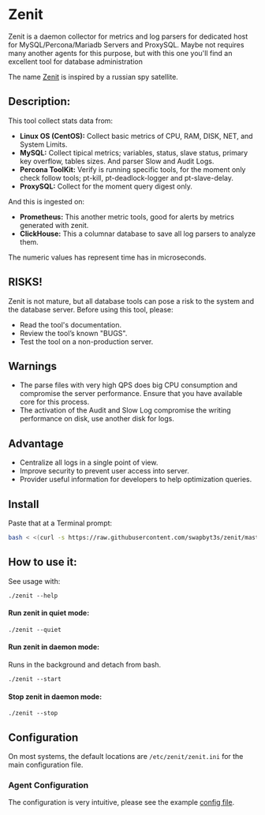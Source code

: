 # Zenit

Zenit is a daemon collector for metrics and log parsers for dedicated host for MySQL/Percona/Mariadb Servers and
ProxySQL. Maybe not requires many another agents for this purpose, but with this one you'll find an excellent tool for database administration

The name [Zenit](https://en.wikipedia.org/wiki/Zenit_(satellite)) is inspired by a russian spy satellite.

## Description:

This tool collect stats data from:

- **Linux OS (CentOS):** Collect basic metrics of CPU, RAM, DISK, NET, and System Limits.
- **MySQL:** Collect tipical metrics; variables, status, slave status, primary key overflow, tables sizes. And parser Slow and Audit Logs.
- **Percona ToolKit:** Verify is running specific tools, for the moment only check follow tools; pt-kill, pt-deadlock-logger and pt-slave-delay.
- **ProxySQL:** Collect for the moment query digest only.

And this is ingested on:

- **Prometheus:** This another metric tools, good for alerts by metrics generated with zenit.
- **ClickHouse:** This a columnar database to save all log parsers to analyze them.

The numeric values has represent time has in microseconds.

## RISKS!

Zenit is not mature, but all database tools can pose a risk to the system and the database server.
Before using this tool, please:

- Read the tool's documentation.
- Review the tool’s known "BUGS".
- Test the tool on a non-production server.

## Warnings

- The parse files with very high QPS does big CPU consumption and compromise the server performance. Ensure that you have
available core for this process.
- The activation of the Audit and Slow Log compromise the writing performance on disk, use another disk for logs.

## Advantage

- Centralize all logs in a single point of view.
- Improve security to prevent user access into server.
- Provider useful information for developers to help optimization queries.

## Install

Paste that at a Terminal prompt:

```bash
bash < <(curl -s https://raw.githubusercontent.com/swapbyt3s/zenit/master/scripts/install.sh)
```

## How to use it:

See usage with:

```
./zenit --help
```

#### Run zenit in quiet mode:

```
./zenit --quiet
```

#### Run zenit in daemon mode:

Runs in the background and detach from bash.

```
./zenit --start
```

#### Stop zenit in daemon mode:

```
./zenit --stop
```


## Configuration

On most systems, the default locations are `/etc/zenit/zenit.ini` for the main configuration file.

### Agent Configuration

The configuration is very intuitive, please see the example [config file](https://github.com/swapbyt3s/zenit/blob/master/zenit.ini).
